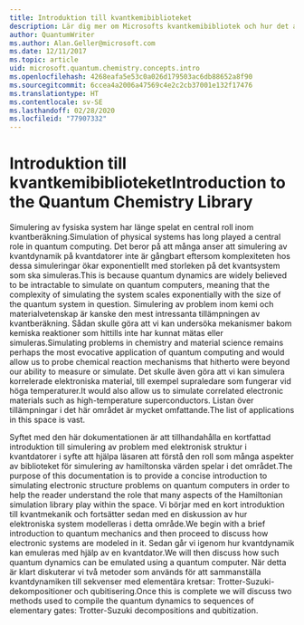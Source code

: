 ```yaml
---
title: Introduktion till kvantkemibiblioteket
description: Lär dig mer om Microsofts kvantkemibibliotek och hur det används för att simulera elektroniska strukturproblem på kvantdatorer.
author: QuantumWriter
ms.author: Alan.Geller@microsoft.com
ms.date: 12/11/2017
ms.topic: article
uid: microsoft.quantum.chemistry.concepts.intro
ms.openlocfilehash: 4268eafa5e53c0a026d179503ac6db88652a8f90
ms.sourcegitcommit: 6ccea4a2006a47569c4e2c2cb37001e132f17476
ms.translationtype: HT
ms.contentlocale: sv-SE
ms.lasthandoff: 02/28/2020
ms.locfileid: "77907332"
---
```

# <a name="introduction-to-the-quantum-chemistry-library"></a><span data-ttu-id="61ff6-103">Introduktion till kvantkemibiblioteket</span><span class="sxs-lookup"><span data-stu-id="61ff6-103">Introduction to the Quantum Chemistry Library</span></span>

<span data-ttu-id="61ff6-104">Simulering av fysiska system har länge spelat en central roll inom kvantberäkning.</span><span class="sxs-lookup"><span data-stu-id="61ff6-104">Simulation of physical systems has long played a central role in quantum computing.</span></span>  <span data-ttu-id="61ff6-105">Det beror på att många anser att simulering av kvantdynamik på kvantdatorer inte är gångbart eftersom komplexiteten hos dessa simuleringar ökar exponentiellt med storleken på det kvantsystem som ska simuleras.</span><span class="sxs-lookup"><span data-stu-id="61ff6-105">This is because quantum dynamics are widely believed to be intractable to simulate on quantum computers, meaning that the complexity of simulating the system scales exponentially with the size of the quantum system in question.</span></span>  <span data-ttu-id="61ff6-106">Simulering av problem inom kemi och materialvetenskap är kanske den mest intressanta tillämpningen av kvantberäkning. Sådan skulle göra att vi kan undersöka mekanismer bakom kemiska reaktioner som hittills inte har kunnat mätas eller simuleras.</span><span class="sxs-lookup"><span data-stu-id="61ff6-106">Simulating problems in chemistry and material science remains perhaps the most evocative application of quantum computing and would allow us to probe chemical reaction mechanisms that hitherto were beyond our ability to measure or simulate.</span></span>  <span data-ttu-id="61ff6-107">Det skulle även göra att vi kan simulera korrelerade elektroniska material, till exempel supraledare som fungerar vid höga temperaturer.</span><span class="sxs-lookup"><span data-stu-id="61ff6-107">It would also allow us to simulate correlated electronic materials such as high-temperature superconductors.</span></span> <span data-ttu-id="61ff6-108">Listan över tillämpningar i det här området är mycket omfattande.</span><span class="sxs-lookup"><span data-stu-id="61ff6-108">The list of applications in this space is vast.</span></span>

<span data-ttu-id="61ff6-109">Syftet med den här dokumentationen är att tillhandahålla en kortfattad introduktion till simulering av problem med elektronisk struktur i kvantdatorer i syfte att hjälpa läsaren att förstå den roll som många aspekter av biblioteket för simulering av hamiltonska värden spelar i det området.</span><span class="sxs-lookup"><span data-stu-id="61ff6-109">The purpose of this documentation is to provide a concise introduction to simulating electronic structure problems on quantum computers in order to help the reader understand the role that many aspects of the Hamiltonian simulation library play within the space.</span></span>  <span data-ttu-id="61ff6-110">Vi börjar med en kort introduktion till kvantmekanik och fortsätter sedan med en diskussion av hur elektroniska system modelleras i detta område.</span><span class="sxs-lookup"><span data-stu-id="61ff6-110">We begin with a brief introduction to quantum mechanics and then proceed to discuss how electronic systems are modeled in it.</span></span>  <span data-ttu-id="61ff6-111">Sedan går vi igenom hur kvantdynamik kan emuleras med hjälp av en kvantdator.</span><span class="sxs-lookup"><span data-stu-id="61ff6-111">We will then discuss how such quantum dynamics can be emulated using a quantum computer.</span></span>  <span data-ttu-id="61ff6-112">När detta är klart diskuterar vi två metoder som används för att sammanställa kvantdynamiken till sekvenser med elementära kretsar: Trotter-Suzuki-dekompositioner och qubitisering.</span><span class="sxs-lookup"><span data-stu-id="61ff6-112">Once this is complete we will discuss two methods used to compile the quantum dynamics to sequences of elementary gates: Trotter-Suzuki decompositions and qubitization.</span></span>
